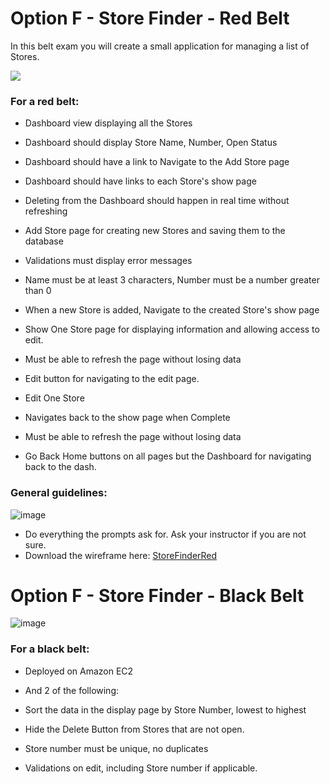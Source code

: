 

Option F - Store Finder - Red Belt
==================================

In this belt exam you will create a small application for managing a list of Stores.

![](https://assets.codingdojo.com/boomyeah2015/codingdojo/curriculum/content/chapter/1680893849__store1.png)

### For a red belt:

*   Dashboard view displaying all the Stores

*   Dashboard should display Store Name, Number, Open Status
*   Dashboard should have a link to Navigate to the Add Store page
*   Dashboard should have links to each Store's show page
*   Deleting from the Dashboard should happen in real time without refreshing

*   Add Store page for creating new Stores and saving them to the database

*   Validations must display error messages
*   Name must be at least 3 characters, Number must be a number greater than 0
*   When a new Store is added, Navigate to the created Store's show page

*   Show One Store page for displaying information and allowing access to edit.

*   Must be able to refresh the page without losing data
*   Edit button for navigating to the edit page.

*   Edit One Store

*   Navigates back to the show page when Complete
*   Must be able to refresh the page without losing data

*   Go Back Home buttons on all pages but the Dashboard for navigating back to the dash.

### General guidelines:
![image](https://github.com/AndrewT-Tran/StoreFinder/assets/112746783/ef2a8578-18aa-4ba5-a799-58b3601e2a1a)

*   Do everything the prompts ask for. Ask your instructor if you are not sure.
*   Download the wireframe here: [StoreFinderRed](https://assets.codingdojo.com/boomyeah2015/codingdojo/curriculum/content/chapter/1680893849__store1.png)

Option F - Store Finder - Black Belt
====================================
![image](https://github.com/AndrewT-Tran/StoreFinder/assets/112746783/72608940-0029-4616-8706-862489ee9949)

### For a black belt:

*   Deployed on Amazon EC2
*   And 2 of the following:

*   Sort the data in the display page by Store Number, lowest to highest
*   Hide the Delete Button from Stores that are not open.
*   Store number must be unique, no duplicates
*   Validations on edit, including Store number if applicable.

